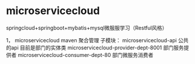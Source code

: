 # microservicecloud
springcloud+springboot+mybatis+mysql微服服学习（Restful风格）

1，
   microservicecloud maven 聚合管理
    子模块：
     microservicecloud-api 公共的api 目前是部门的实体类
     microservicecloud-provider-dept-8001 部门服务提供者
     microservicecloud-consumer-dept-80 部门微服务消费者
